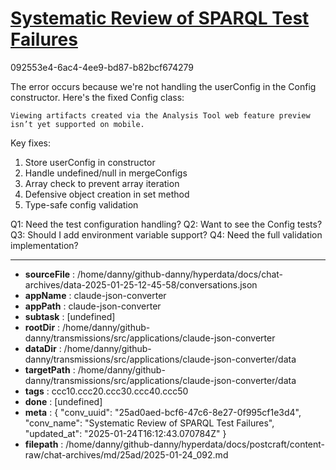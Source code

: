 # [Systematic Review of SPARQL Test Failures](https://claude.ai/chat/25ad0aed-bcf6-47c6-8e27-0f995cf1e3d4)

092553e4-6ac4-4ee9-bd87-b82bcf674279

 The error occurs because we're not handling the userConfig in the Config constructor. Here's the fixed Config class:
```
Viewing artifacts created via the Analysis Tool web feature preview isn’t yet supported on mobile.
```



Key fixes:
1. Store userConfig in constructor
2. Handle undefined/null in mergeConfigs
3. Array check to prevent array iteration
4. Defensive object creation in set method
5. Type-safe config validation

Q1: Need the test configuration handling?
Q2: Want to see the Config tests?
Q3: Should I add environment variable support?
Q4: Need the full validation implementation?

---

* **sourceFile** : /home/danny/github-danny/hyperdata/docs/chat-archives/data-2025-01-25-12-45-58/conversations.json
* **appName** : claude-json-converter
* **appPath** : claude-json-converter
* **subtask** : [undefined]
* **rootDir** : /home/danny/github-danny/transmissions/src/applications/claude-json-converter
* **dataDir** : /home/danny/github-danny/transmissions/src/applications/claude-json-converter/data
* **targetPath** : /home/danny/github-danny/transmissions/src/applications/claude-json-converter/data
* **tags** : ccc10.ccc20.ccc30.ccc40.ccc50
* **done** : [undefined]
* **meta** : {
  "conv_uuid": "25ad0aed-bcf6-47c6-8e27-0f995cf1e3d4",
  "conv_name": "Systematic Review of SPARQL Test Failures",
  "updated_at": "2025-01-24T16:12:43.070784Z"
}
* **filepath** : /home/danny/github-danny/hyperdata/docs/postcraft/content-raw/chat-archives/md/25ad/2025-01-24_092.md